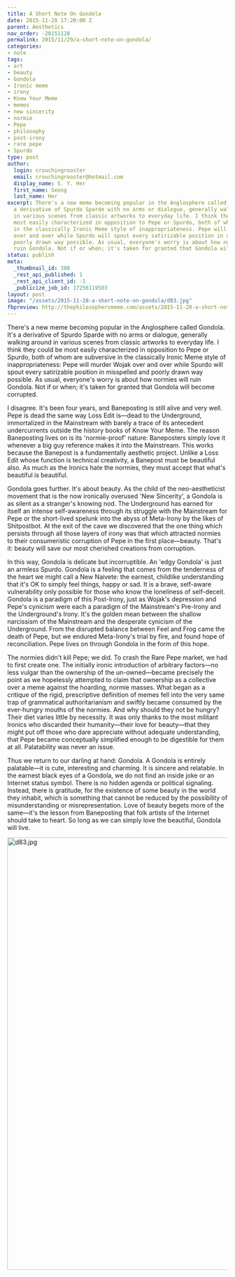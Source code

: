 ```yaml
---
title: A Short Note On Gondola
date: 2015-11-28 17:20:00 Z
parent: Aesthetics
nav_order: -20151128
permalink: 2015/11/29/a-short-note-on-gondola/
categories:
- note
tags:
- art
- beauty
- Gondola
- Ironic meme
- irony
- Know Your Meme
- memes
- new sincerity
- normie
- Pepe
- philosophy
- post-irony
- rare pepe
- Spurdo
type: post
author:
  login: crouchingrooster
  email: crouchingrooster@hotmail.com
  display_name: S. Y. Her
  first_name: Seong
  last_name: Her
excerpt: There's a new meme becoming popular in the Anglosphere called Gondola. It's
  a derivative of Spurdo Sparde with no arms or dialogue, generally walking around
  in various scenes from classic artworks to everyday life. I think they could be
  most easily characterized in opposition to Pepe or Spurdo, both of whom are subversive
  in the classically Ironic Meme style of inappropriateness. Pepe will murder Wojak
  over and over while Spurdo will spout every satirizable position in misspelled and
  poorly drawn way possible. As usual, everyone's worry is about how normies will
  ruin Gondola. Not if or when; it's taken for granted that Gondola will become corrupted.
status: publish
meta:
  _thumbnail_id: 388
  _rest_api_published: 1
  _rest_api_client_id: -1
  _publicize_job_id: 17256119503
layout: post
image: "/assets/2015-11-28-a-short-note-on-gondola/d83.jpg"
fbpreview: http://thephilosophersmeme.com/assets/2015-11-28-a-short-note-on-gondola/d83.jpg
---
```


<p>There's a new meme becoming popular in the Anglosphere called Gondola. It's a derivative of Spurdo Sparde with no arms or dialogue, generally walking around in various scenes from classic artworks to everyday life. I think they could be most easily characterized in opposition to Pepe or Spurdo, both of whom are subversive in the classically Ironic Meme style of inappropriateness: Pepe will murder Wojak over and over while Spurdo will spout every satirizable position in misspelled and poorly drawn way possible. As usual, everyone's worry is about how normies will ruin Gondola. Not if or when; it's taken for granted that Gondola will become corrupted.</p>
<p>I disagree. It's been four years, and Baneposting is still alive and very well. Pepe is dead the same way Loss Edit is—dead to the Underground, immortalized in the Mainstream with barely a trace of its antecedent undercurrents outside the history books of Know Your Meme. The reason Baneposting lives on is its 'normie-proof' nature: Baneposters simply love it whenever a big guy reference makes it into the Mainstream. This works because the Banepost is a fundamentally aesthetic project. Unlike a Loss Edit whose function is technical creativity, a Banepost must be beautiful also. As much as the Ironics hate the normies, they must accept that what's beautiful is beautiful.</p>
<p>Gondola goes further. It's about beauty. As the child of the neo-aestheticist movement that is the now ironically overused 'New Sincerity', a Gondola is as silent as a stranger's knowing nod. The Underground has earned for itself an intense self-awareness through its struggle with the Mainstream for Pepe or the short-lived spelunk into the abyss of Meta-Irony by the likes of Shitpostbot. At the exit of the cave we discovered that the one thing which persists through all those layers of irony was that which attracted normies to their consumeristic corruption of Pepe in the first place—beauty. That's it: beauty will save our most cherished creations from corruption.</p>
<p>In this way, Gondola is delicate but incorruptible. An 'edgy Gondola' is just an armless Spurdo. Gondola is a feeling that comes from the tenderness of the heart we might call a New Naivete: the earnest, childlike understanding that it's OK to simply feel things, happy or sad. It is a brave, self-aware vulnerability only possible for those who know the loneliness of self-deceit. Gondola is a paradigm of this Post-Irony, just as Wojak's depression and Pepe's cynicism were each a paradigm of the Mainstream's Pre-Irony and the Underground's Irony. It's the golden mean between the shallow narcissism of the Mainstream and the desperate cynicism of the Underground. From the disrupted balance between Feel and Frog came the death of Pepe, but we endured Meta-Irony's trial by fire, and found hope of reconciliation. Pepe lives on through Gondola in the form of this hope.</p>
<p>The normies didn't kill Pepe; we did. To crash the Rare Pepe market, we had to first create one. The initially ironic introduction of arbitrary factors—no less vulgar than the ownership of the un-owned—became precisely the point as we hopelessly attempted to claim that ownership as a collective over a meme against the hoarding, normie masses. What began as a critique of the rigid, prescriptive definition of memes fell into the very same trap of grammatical authoritarianism and swiftly became consumed by the ever-hungry mouths of the normies. And why should they not be hungry? Their diet varies little by necessity. It was only thanks to the most militant Ironics who discarded their humanity—their love for beauty—that they might put off those who dare appreciate without adequate understanding, that Pepe became conceptually simplified enough to be digestible for them at all. Palatability was never an issue.</p>
<p>Thus we return to our darling at hand: Gondola. A Gondola is entirely palatable—it is cute, interesting and charming. It is sincere and relatable. In the earnest black eyes of a Gondola, we do not find an inside joke or an Internet status symbol. There is no hidden agenda or political signaling. Instead, there is gratitude, for the existence of some beauty in the world they inhabit, which is something that cannot be reduced by the possibility of misunderstanding or misrepresentation. Love of beauty begets more of the same—it's the lesson from Baneposting that folk artists of the Internet should take to heart. So long as we can simply love the beautiful, Gondola will live.</p>
<p><img class=" aligncenter" src="{{ site.baseurl }}/assets/2015-11-28-a-short-note-on-gondola/d83.jpg" alt="d83.jpg" width="680" height="986" /></p>
